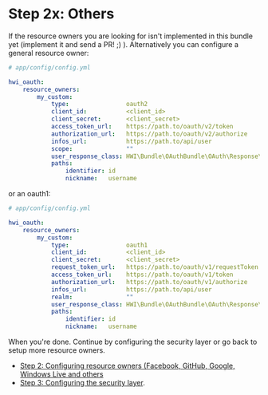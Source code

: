 Step 2x: Others
===============
If the resource owners you are looking for isn't implemented in this bundle yet
(implement it and send a PR! ;) ). Alternatively you can configure a general
resource owner:

``` yaml
# app/config/config.yml

hwi_oauth:
    resource_owners:
        my_custom:
            type:                oauth2
            client_id:           <client_id>
            client_secret:       <client_secret>
            access_token_url:    https://path.to/oauth/v2/token
            authorization_url:   https://path.to/oauth/v2/authorize
            infos_url:           https://path.to/api/user
            scope:               ""
            user_response_class: HWI\Bundle\OAuthBundle\OAuth\Response\PathUserResponse
            paths:
                identifier: id
                nickname:   username
```

or an oauth1:

``` yaml
# app/config/config.yml

hwi_oauth:
    resource_owners:
        my_custom:
            type:                oauth1
            client_id:           <client_id>
            client_secret:       <client_secret>
            request_token_url:   https://path.to/oauth/v1/requestToken
            access_token_url:    https://path.to/oauth/v1/token
            authorization_url:   https://path.to/oauth/v1/authorize
            infos_url:           https://path.to/api/user
            realm:               ""
            user_response_class: HWI\Bundle\OAuthBundle\OAuth\Response\PathUserResponse
            paths:
                identifier: id
                nickname:   username
```

When you're done. Continue by configuring the security layer or go back to
setup more resource owners.

- [Step 2: Configuring resource owners (Facebook, GitHub, Google, Windows Live and others](2-configuring_resource_owners.md)
- [Step 3: Configuring the security layer](3-configuring_the_security_layer.md).
